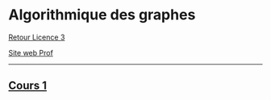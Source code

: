 # Algorithmique des graphes

[Retour Licence 3](https://mcheungsen.github.io/cours/ "Licence 3")

[Site web Prof](https://dept-info.labri.fr/~baudon/Licence/Algo2/Cours/Algorithmique%20de%20graphes.html)

---

## [Cours 1](graphes-1.md)